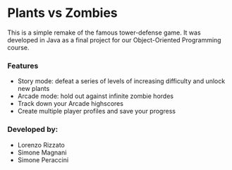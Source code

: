 # Plants vs Zombies #

This is a simple remake of the famous tower-defense game. It was developed in Java as a final project for our Object-Oriented Programming course.

### Features ###

+ Story mode: defeat a series of levels of increasing difficulty and unlock new plants
+ Arcade mode: hold out against infinite zombie hordes
+ Track down your Arcade highscores
+ Create multiple player profiles and save your progress

### Developed by: ###

+ Lorenzo Rizzato
+ Simone Magnani
+ Simone Peraccini